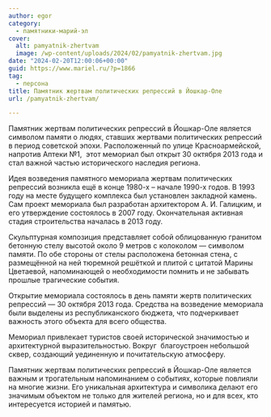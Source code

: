 ```yaml
---
author: egor
category:
  - памятники-марий-эл
cover:
  alt: pamyatnik-zhertvam
  image: /wp-content/uploads/2024/02/pamyatnik-zhertvam.jpg
date: "2024-02-20T12:00:06+00:00"
guid: https://www.mariel.ru/?p=1866
tag:
  - персона
title: Памятник жертвам политических репрессий в Йошкар-Оле
url: /pamyatnik-zhertvam/

---
```

Памятник жертвам политических репрессий в Йошкар-Оле является символом памяти о людях, ставших жертвами политических репрессий в период советской эпохи. Расположенный по улице Красноармейской, напротив Аптеки №1,  этот мемориал был открыт 30 октября 2013 года и стал важной частью исторического наследия региона.

Идея возведения памятного мемориала жертвам политических репрессий возникла ещё в конце 1980-х – начале 1990-х годов. В 1993 году на месте будущего комплекса был установлен закладной камень. Сам проект мемориала был разработан архитектором А. И. Галицким, и его утверждение состоялось в 2007 году. Окончательная активная стадия строительства началась в 2013 году.

Скульптурная композиция представляет собой облицованную гранитом бетонную стелу высотой около 9 метров с колоколом — символом памяти. По обе стороны от стелы расположена бетонная стена, с размещённой на ней тюремной решёткой и плитой с цитатой Марины Цветаевой, напоминающей о необходимости помнить и не забывать прошлые трагические события.

Открытие мемориала состоялось в день памяти жертв политических репрессий — 30 октября 2013 года. Средства на возведение мемориала были выделены из республиканского бюджета, что подчеркивает важность этого объекта для всего общества.

Мемориал привлекает туристов своей исторической значимостью и архитектурной выразительностью. Вокруг  благоустроен небольшой сквер, создающий уединенную и почитательскую атмосферу.

Памятник жертвам политических репрессий в Йошкар-Оле является важным и трогательным напоминанием о событиях, которые повлияли на многие жизни. Его уникальная архитектура и символика делают его значимым объектом не только для жителей региона, но и для всех, кто интересуется историей и памятью.

